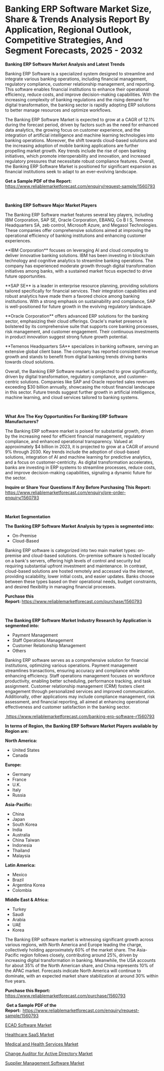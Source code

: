 <p><h1>Banking ERP Software Market Size, Share & Trends Analysis Report By Application, Regional Outlook, Competitive Strategies, And Segment Forecasts, 2025 - 2032</h1></p><p><strong>Banking ERP Software Market Analysis and Latest Trends</strong></p>
<p><p>Banking ERP Software is a specialized system designed to streamline and integrate various banking operations, including financial management, regulatory compliance, customer relationship management, and reporting. This software enables financial institutions to enhance their operational efficiency, reduce costs, and improve decision-making capabilities. With the increasing complexity of banking regulations and the rising demand for digital transformation, the banking sector is rapidly adopting ERP solutions to better manage resources and optimize workflows.</p><p>The Banking ERP Software Market is expected to grow at a CAGR of 12.1% during the forecast period, driven by factors such as the need for enhanced data analytics, the growing focus on customer experience, and the integration of artificial intelligence and machine learning technologies into banking operations. Moreover, the shift towards cloud-based solutions and the increasing adoption of mobile banking applications are further propelling market growth. Key trends include the rise of open banking initiatives, which promote interoperability and innovation, and increased regulatory pressures that necessitate robust compliance features. Overall, the Banking ERP Software Market is positioned for significant expansion as financial institutions seek to adapt to an ever-evolving landscape.</p></p>
<p><strong>Get a Sample PDF of the Report:&nbsp;</strong> <a href="https://www.reliablemarketforecast.com/enquiry/request-sample/1560793?utm_campaign=1832&utm_medium=2&utm_source=Github&utm_content=ia&utm_term=09032025&utm_id=banking-erp-software">https://www.reliablemarketforecast.com/enquiry/request-sample/1560793</a></p>
<p>&nbsp;</p>
<p><strong>Banking ERP Software Major Market Players</strong></p>
<p><p>The Banking ERP Software market features several key players, including IBM Corporation, SAP SE, Oracle Corporation, EBANQ, Co B I S, Temenos Headquarters SA, zeb control, Microsoft Azure, and Megasol Technologies. These companies offer comprehensive solutions aimed at improving the operational efficiency of banking institutions and enhancing customer experiences.</p><p>**IBM Corporation** focuses on leveraging AI and cloud computing to deliver innovative banking solutions. IBM has been investing in blockchain technology and cognitive analytics to streamline banking operations. The company has experienced moderate growth through digital transformation initiatives among banks, with a sustained market focus expected to drive future opportunities.</p><p>**SAP SE** is a leader in enterprise resource planning, providing solutions tailored specifically for financial services. Their integration capabilities and robust analytics have made them a favored choice among banking institutions. With a strong emphasis on sustainability and compliance, SAP is well-positioned for future growth in the evolving regulatory landscape.</p><p>**Oracle Corporation** offers advanced ERP solutions for the banking sector, emphasizing their cloud offerings. Oracle's market presence is bolstered by its comprehensive suite that supports core banking processes, risk management, and customer engagement. Their continuous investments in product innovation suggest strong future growth potential.</p><p>**Temenos Headquarters SA** specializes in banking software, serving an extensive global client base. The company has reported consistent revenue growth and stands to benefit from digital banking trends driving banks towards cloud solutions.</p><p>Overall, the Banking ERP Software market is projected to grow significantly, driven by digital transformation, regulatory compliance, and customer-centric solutions. Companies like SAP and Oracle reported sales revenues exceeding $30 billion annually, showcasing the robust financial landscape in this sector. Future trends suggest further growth in artificial intelligence, machine learning, and cloud services tailored to banking systems.</p></p>
<p>&nbsp;</p>
<p><strong>What Are The Key Opportunities For Banking ERP Software Manufacturers?</strong></p>
<p><p>The Banking ERP software market is poised for substantial growth, driven by the increasing need for efficient financial management, regulatory compliance, and enhanced operational transparency. Valued at approximately $4 billion in 2023, it is projected to grow at a CAGR of around 9% through 2030. Key trends include the adoption of cloud-based solutions, integration of AI and machine learning for predictive analytics, and a focus on customer-centricity. As digital transformation accelerates, banks are investing in ERP systems to streamline processes, reduce costs, and improve decision-making capabilities, signaling a dynamic future for the sector.</p></p>
<p><strong>Inquire or Share Your Questions If Any Before Purchasing This Report:</strong> <a href="https://www.reliablemarketforecast.com/enquiry/pre-order-enquiry/1560793?utm_campaign=1832&utm_medium=2&utm_source=Github&utm_content=ia&utm_term=09032025&utm_id=banking-erp-software">https://www.reliablemarketforecast.com/enquiry/pre-order-enquiry/1560793</a></p>
<p>&nbsp;</p>
<p><strong>Market Segmentation</strong></p>
<p><strong>The Banking ERP Software Market Analysis by types is segmented into:</strong></p>
<p><ul><li>On-Premise</li><li>Cloud-Based</li></ul></p>
<p><p>Banking ERP software is categorized into two main market types: on-premise and cloud-based solutions. On-premise software is hosted locally on a bank's servers, offering high levels of control and security but requiring substantial upfront investment and maintenance. In contrast, cloud-based solutions are hosted remotely and accessed via the internet, providing scalability, lower initial costs, and easier updates. Banks choose between these types based on their operational needs, budget constraints, and desired flexibility in managing financial processes.</p></p>
<p><strong>Purchase this Report:&nbsp;</strong><a href="https://www.reliablemarketforecast.com/purchase/1560793?utm_campaign=1832&utm_medium=2&utm_source=Github&utm_content=ia&utm_term=09032025&utm_id=banking-erp-software">https://www.reliablemarketforecast.com/purchase/1560793</a></p>
<p>&nbsp;</p>
<p><strong>The Banking ERP Software Market Industry Research by Application is segmented into:</strong></p>
<p><ul><li>Payment Management</li><li>Staff Operations Management</li><li>Customer Relationship Management</li><li>Others</li></ul></p>
<p><p>Banking ERP software serves as a comprehensive solution for financial institutions, optimizing various operations. Payment management streamlines transactions, ensuring accuracy and compliance while enhancing efficiency. Staff operations management focuses on workforce productivity, enabling better scheduling, performance tracking, and task assignment. Customer relationship management (CRM) fosters client engagement through personalized services and improved communication. Additionally, other applications may include compliance management, risk assessment, and financial reporting, all aimed at enhancing operational effectiveness and customer satisfaction in the banking sector.</p></p>
<p><a href="https://www.reliablemarketforecast.com/banking-erp-software-r1560793?utm_campaign=1832&utm_medium=2&utm_source=Github&utm_content=ia&utm_term=09032025&utm_id=banking-erp-software">&nbsp;https://www.reliablemarketforecast.com/banking-erp-software-r1560793</a></p>
<p><strong>In terms of Region, the Banking ERP Software Market Players available by Region are:</strong></p>
<p>
    <p> <strong> North America: </strong>
        <ul>
            <li>United States</li>
            <li>Canada</li>
        </ul>
        </p> 
    <p> <strong> Europe: </strong>
        <ul>
            <li>Germany</li>
            <li>France</li>
            <li>U.K.</li>
            <li>Italy</li>
            <li>Russia</li>
        </ul>
        </p> 
    <p> <strong> Asia-Pacific: </strong>
        <ul>
            <li>China</li>
            <li>Japan</li>
            <li>South Korea</li>
            <li>India</li>
            <li>Australia</li>
            <li>China Taiwan</li>
            <li>Indonesia</li>
            <li>Thailand</li>
            <li>Malaysia</li>
        </ul>
        </p> 
    <p> <strong> Latin America: </strong>
        <ul>
            <li>Mexico</li>
            <li>Brazil</li>
            <li>Argentina Korea</li>
            <li>Colombia</li>
        </ul>
        </p> 
    <p> <strong> Middle East & Africa: </strong>
        <ul>
            <li>Turkey</li>
            <li>Saudi</li>
            <li>Arabia</li>
            <li>UAE</li>
            <li>Korea</li>
        </ul>
    </p>
    </p>
<p><p>The Banking ERP software market is witnessing significant growth across various regions, with North America and Europe leading the charge, collectively holding approximately 60% of the market share. The Asia-Pacific region follows closely, contributing around 25%, driven by increasing digital transformation in banking. Meanwhile, the USA accounts for about 35% of the North American share, and China represents 10% of the APAC market. Forecasts indicate North America will continue to dominate, with an expected market share stabilization at around 30% within five years.</p></p>
<p><strong>Purchase this Report: </strong><a href="https://www.reliablemarketforecast.com/purchase/1560793?utm_campaign=1832&utm_medium=2&utm_source=Github&utm_content=ia&utm_term=09032025&utm_id=banking-erp-software">https://www.reliablemarketforecast.com/purchase/1560793</a></p>
<p>&nbsp;<strong>Get a Sample PDF of the Report:&nbsp;&nbsp;</strong><a href="https://www.reliablemarketforecast.com/enquiry/request-sample/1560793?utm_campaign=1832&utm_medium=2&utm_source=Github&utm_content=ia&utm_term=09032025&utm_id=banking-erp-software">https://www.reliablemarketforecast.com/enquiry/request-sample/1560793</a></p>
<p><strong></strong></p>
<p><p><a href="https://github.com/indrystar/Market-Research-Report-List-5/blob/main/ecad-software-market.md?utm_campaign=1832&utm_medium=2&utm_source=Github&utm_content=ia&utm_term=09032025&utm_id=banking-erp-software">ECAD Software Market</a></p><p><a href="https://github.com/lotoahshaiek/Market-Research-Report-List-1/blob/main/healthcare-saas-market.md?utm_campaign=1832&utm_medium=2&utm_source=Github&utm_content=ia&utm_term=09032025&utm_id=banking-erp-software">Healthcare SaaS Market</a></p><p><a href="https://github.com/nsmifidget3/Market-Research-Report-List-1/blob/main/medical-and-health-services-market.md?utm_campaign=1832&utm_medium=2&utm_source=Github&utm_content=ia&utm_term=09032025&utm_id=banking-erp-software">Medical and Health Services Market</a></p><p><a href="https://github.com/muskoaizahfi/Market-Research-Report-List-1/blob/main/change-auditor-for-active-directory-market.md?utm_campaign=1832&utm_medium=2&utm_source=Github&utm_content=ia&utm_term=09032025&utm_id=banking-erp-software">Change Auditor for Active Directory Market</a></p><p><a href="https://github.com/motosyuliq/Market-Research-Report-List-1/blob/main/supplier-management-software-market.md?utm_campaign=1832&utm_medium=2&utm_source=Github&utm_content=ia&utm_term=09032025&utm_id=banking-erp-software">Supplier Management Software Market</a></p></p>